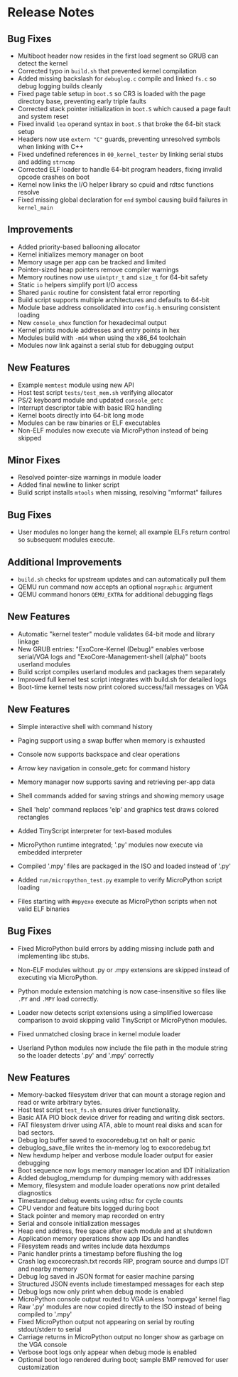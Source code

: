 # Release Notes

## Bug Fixes
- Multiboot header now resides in the first load segment so GRUB can detect the kernel
- Corrected typo in `build.sh` that prevented kernel compilation
- Added missing backslash for `debuglog.c` compile and linked `fs.c` so debug logging builds cleanly
- Fixed page table setup in `boot.S` so CR3 is loaded with the page directory base, preventing early triple faults
- Corrected stack pointer initialization in `boot.S` which caused a page fault and system reset
- Fixed invalid `lea` operand syntax in `boot.S` that broke the 64-bit stack setup
- Headers now use `extern "C"` guards, preventing unresolved symbols when linking with C++
- Fixed undefined references in `00_kernel_tester` by linking serial stubs and adding `strncmp`
- Corrected ELF loader to handle 64-bit program headers, fixing invalid opcode crashes on boot
- Kernel now links the I/O helper library so cpuid and rdtsc functions resolve
- Fixed missing global declaration for `end` symbol causing build failures in `kernel_main`

## Improvements
- Added priority-based ballooning allocator
- Kernel initializes memory manager on boot
- Memory usage per app can be tracked and limited
- Pointer-sized heap pointers remove compiler warnings
- Memory routines now use `uintptr_t` and `size_t` for 64-bit safety
- Static `io` helpers simplify port I/O access
- Shared `panic` routine for consistent fatal error reporting
- Build script supports multiple architectures and defaults to 64-bit
- Module base address consolidated into `config.h` ensuring consistent loading
- New `console_uhex` function for hexadecimal output
- Kernel prints module addresses and entry points in hex
- Modules build with `-m64` when using the x86_64 toolchain
- Modules now link against a serial stub for debugging output

## New Features
- Example `memtest` module using new API
- Host test script `tests/test_mem.sh` verifying allocator
- PS/2 keyboard module and updated `console_getc`
- Interrupt descriptor table with basic IRQ handling
- Kernel boots directly into 64-bit long mode
- Modules can be raw binaries or ELF executables
- Non-ELF modules now execute via MicroPython instead of being skipped

## Minor Fixes
- Resolved pointer-size warnings in module loader
- Added final newline to linker script
- Build script installs `mtools` when missing, resolving "mformat" failures

## Bug Fixes
- User modules no longer hang the kernel; all example ELFs return control so
  subsequent modules execute.

## Additional Improvements
- `build.sh` checks for upstream updates and can automatically pull them
- QEMU run command now accepts an optional `nographic` argument
- QEMU command honors `QEMU_EXTRA` for additional debugging flags


## New Features
- Automatic "kernel tester" module validates 64-bit mode and library linkage
- New GRUB entries: "ExoCore-Kernel (Debug)" enables verbose serial/VGA logs and "ExoCore-Management-shell (alpha)" boots userland modules
- Build script compiles userland modules and packages them separately
- Improved full kernel test script integrates with build.sh for detailed logs
- Boot-time kernel tests now print colored success/fail messages on VGA

## New Features
- Simple interactive shell with command history
- Paging support using a swap buffer when memory is exhausted
- Console now supports backspace and clear operations
- Arrow key navigation in console_getc for command history
- Memory manager now supports saving and retrieving per-app data
- Shell commands added for saving strings and showing memory usage
- Shell 'help' command replaces 'elp' and graphics test draws colored rectangles

- Added TinyScript interpreter for text-based modules
- MicroPython runtime integrated; '.py' modules now execute via embedded interpreter
- Compiled '.mpy' files are packaged in the ISO and loaded instead of '.py'
- Added `run/micropython_test.py` example to verify MicroPython script loading
- Files starting with `#mpyexo` execute as MicroPython scripts when not valid ELF binaries

## Bug Fixes
- Fixed MicroPython build errors by adding missing include path and implementing libc stubs.
- Non-ELF modules without .py or .mpy extensions are skipped instead of executing via MicroPython.
- Python module extension matching is now case-insensitive so files like `.PY` and `.MPY` load correctly.

- Loader now detects script extensions using a simplified lowercase comparison to avoid skipping valid TinyScript or MicroPython modules.

- Fixed unmatched closing brace in kernel module loader
- Userland Python modules now include the file path in the module string so the
  loader detects '.py' and '.mpy' correctly

## New Features
- Memory-backed filesystem driver that can mount a storage region
  and read or write arbitrary bytes.
- Host test script `test_fs.sh` ensures driver functionality.
- Basic ATA PIO block device driver for reading and writing disk sectors.
- FAT filesystem driver using ATA, able to mount real disks and scan for bad sectors.
- Debug log buffer saved to exocoredebug.txt on halt or panic
- debuglog_save_file writes the in-memory log to exocoredebug.txt
- New hexdump helper and verbose module loader output for easier debugging
- Boot sequence now logs memory manager location and IDT initialization
- Added debuglog_memdump for dumping memory with addresses
- Memory, filesystem and module loader operations now print detailed diagnostics
- Timestamped debug events using rdtsc for cycle counts
- CPU vendor and feature bits logged during boot
- Stack pointer and memory map recorded on entry
- Serial and console initialization messages
- Heap end address, free space after each module and at shutdown
- Application memory operations show app IDs and handles
- Filesystem reads and writes include data hexdumps
- Panic handler prints a timestamp before flushing the log
- Crash log exocorecrash.txt records RIP, program source and dumps IDT and nearby memory
- Debug log saved in JSON format for easier machine parsing
- Structured JSON events include timestamped messages for each step
- Debug logs now only print when debug mode is enabled
- MicroPython console output routed to VGA unless 'nompvga' kernel flag
- Raw '.py' modules are now copied directly to the ISO instead of being compiled to '.mpy'
- Fixed MicroPython output not appearing on serial by routing stdout/stderr to serial
- Carriage returns in MicroPython output no longer show as garbage on the VGA console
- Verbose boot logs only appear when debug mode is enabled
- Optional boot logo rendered during boot; sample BMP removed for user customization
